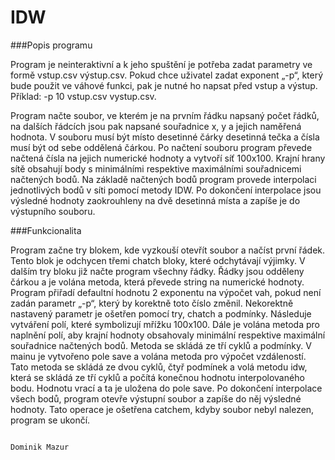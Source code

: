# IDW

###Popis programu

Program je neinteraktivní a k jeho spuštění je potřeba zadat parametry ve formě vstup.csv výstup.csv. Pokud chce uživatel zadat exponent „-p“, který bude použit ve váhové funkci, pak je nutné ho napsat před vstup a výstup. Příklad: -p 10 vstup.csv vystup.csv.

Program načte soubor, ve kterém je na prvním řádku napsaný počet řádků, na dalších řádcích jsou pak napsané souřadnice x, y a jejich naměřená hodnota. V souboru musí být místo desetinné čárky desetinná tečka a čísla musí být od sebe oddělená čárkou. Po načtení souboru program převede načtená čísla na jejich numerické hodnoty a vytvoří síť 100x100. Krajní hrany sítě obsahují body s minimálními respektive maximálními souřadnicemi načtených bodů. Na základě načtených bodů program provede interpolaci jednotlivých bodů v síti pomocí metody IDW. Po dokončení interpolace jsou výsledné hodnoty zaokrouhleny na dvě desetinná místa a zapíše je do výstupního souboru.

###Funkcionalita

Program začne try blokem, kde vyzkouší otevřít soubor a načíst první řádek. Tento blok je odchycen třemi chatch bloky, které odchytávají výjimky. V dalším try bloku již načte program všechny řádky. Řádky jsou odděleny čárkou a je volána metoda, která převede string na numerické hodnoty. Program přiřadí defaultní hodnotu 2 exponentu na výpočet vah, pokud není zadán parametr „-p“, který by korektně toto číslo změnil. Nekorektně nastavený parametr je ošetřen pomocí try, chatch a podmínky. Následuje vytváření polí, které symbolizují mřížku 100x100. Dále je volána metoda pro naplnění polí, aby krajní hodnoty obsahovaly minimální respektive maximální souřadnice načtených bodů. Metoda se skládá ze tří cyklů a podmínky. V mainu je vytvořeno pole save a volána metoda pro výpočet vzdáleností. Tato metoda se skládá ze dvou cyklů, čtyř podmínek a volá metodu idw, která se skládá ze tří cyklů a počítá konečnou hodnotu interpolovaného bodu. Hodnotu vrací a ta je uložena do pole save. Po dokončení interpolace všech bodů, program otevře výstupní soubor a zapíše do něj výsledné hodnoty. Tato operace je ošetřena catchem, kdyby soubor nebyl nalezen, program se ukončí. 


                                                                                                        Dominik Mazur
